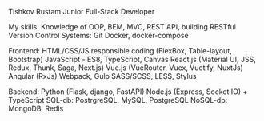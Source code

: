 Tishkov Rustam
Junior Full-Stack Developer

My skills:
  Knowledge of OOP, BEM, MVC, REST API, building RESTful
  Version Control Systems: Git
  Docker, docker-compose

Frontend:
  HTML/CSS/JS responsible coding (FlexBox, Table-layout, Bootstrap)
  JavaScript - ES8, TypeScript, Canvas
  React.js (Material UI, JSS, Redux, Thunk, Saga, Next.js)
  Vue.js (VueRouter, Vuex, Vuetify, NuxtJs)
  Angular (RxJs)
  Webpack, Gulp
  SASS/SCSS, LESS, Stylus
 
Backend:
  Python (Flask, django, FastAPI)
  Node.js (Express, Socket.IO) + TypeScript
  SQL-db: PostrgreSQL, MySQL, PostgreSQL
  NoSQL-db: MongoDB, Redis
